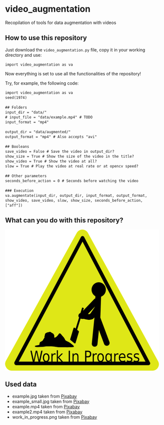 # video_augmentation
 Recopilation of tools for data augmentation with videos

## How to use this repository
Just download the `video_augmentation.py` file, copy it in your working directory and use:
```
import video_augmentation as va
```
Now everything is set to use all the functionalities of the repository!

Try, for example, the following code:
```
import video_augmentation as va
seed(1974)

## Folders
input_dir = "data/"
# input_file = "data/example.mp4" # TODO
input_format = "mp4"

output_dir = "data/augmented/"
output_format = "mp4" # Also accepts "avi"

## Booleans
save_video = False # Save the video in output_dir?
show_size = True # Show the size of the video in the title?
show_video = True # Show the video at all?
slow = True # Play the video at real rate or at opencv speed?

## Other parameters
seconds_before_action = 0 # Seconds before watching the video

### Execution
va.augmentate(input_dir, output_dir, input_format, output_format, show_video, save_video, slow, show_size, seconds_before_action, ["aff"])
```

## What can you do with this repository?
![Work in progress](data/work_in_progress.png)

## Used data
* example.jpg taken from [Pixabay](https://pixabay.com/es/photos/globo-farolillos-chinos-linterna-3206530/)
* example_small.jpg taken from [Pixabay](https://pixabay.com/es/photos/gato-felino-mascota-animal-6960183/)
* example.mp4 taken from [Pixabay](https://pixabay.com/es/videos/truco-motos-sincr%C3%B3nico-extremo-1083/)
* example2.mp4 taken from [Pixabay](https://pixabay.com/es/videos/gallo-pollo-aldea-granja-10685/)
* work_in_progress.png taken from [Pixabay](https://pixabay.com/es/vectors/trabajo-en-progreso-firmar-actividad-24027/)